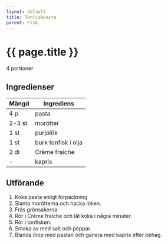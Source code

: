 ```yaml
---
layout: default
title: Tonfiskpasta
parent: Fisk
---
```


# {{ page.title }}

4 portioner
## Ingredienser

Mängd|Ingrediens
------------ | -------------
4 p|pasta
2-3 st|morötter
1 st|purjolök
1 st|burk tonfisk i olja
2 dl| Crème fraiche
\-|kapris


## Utförande
1. Koka pasta enligt förpackning
2. Slanta morötterna och hacka löken.
3. Fräs grönsakerna.
4. Rör i Crème fraiche och låt koka i några minuter.
5. Rör i tonfisken.
6. Smaka av med salt och peppar.
7. Blanda ihop med pastan och ganera med kapris efter behag.

